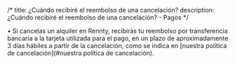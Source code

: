 /*title: ¿Cuándo recibiré el reembolso de una cancelación?description: ¿Cuándo recibiré el reembolso de una cancelación? - Pagos*/•	Si cancelas un alquiler en Rennty, recibirás tu reembolso por transferencia bancaria a la tarjeta utilizada para el pago, en un plazo de aproximadamente 3 dias hábiles a partir de la cancelación, como se indica en [nuestra política de cancelación](#nuestra política de cancelación).